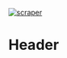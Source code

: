 <!-- vim: set tabstop=2 expandtab softtabstop=2 shiftwidth=2:-->

[![scraper](https://github.com/nathanqthai/gas_prices/actions/workflows/scraper.yml/badge.svg?branch=main)](https://github.com/nathanqthai/gas_prices/actions/workflows/scraper.yml)

# Header

